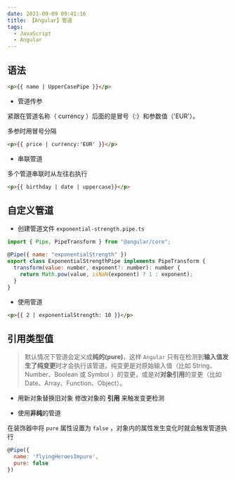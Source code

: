 ```yaml
---
date: 2021-09-09 09:41:16
title: 【Angular】管道
tags:
  - JavaScript
  - Angular
---
```


## 语法

```html
<p>{{ name | UpperCasePipe }}</p>
```

- 管道传参

紧跟在管道名称（ currency ）后面的是冒号（:）和参数值（'EUR'）。

多参时用冒号分隔

```html
<p>{{ price | currency:'EUR' }}</p>
```

- 串联管道

多个管道串联时从左往右执行

```html
<p>{{ birthday | date | uppercase}}</p>
```

## 自定义管道

- 创建管道文件 `exponential-strength.pipe.ts`

```js
import { Pipe, PipeTransform } from "@angular/core";

@Pipe({ name: "exponentialStrength" })
export class ExponentialStrengthPipe implements PipeTransform {
  transform(value: number, exponent?: number): number {
    return Math.pow(value, isNaN(exponent) ? 1 : exponent);
  }
}
```

- 使用管道

```html
<p>{{ 2 | exponentialStrength: 10 }}</p>
```

## 引用类型值

> 默认情况下管道会定义成**纯的(pure)**，这样 `Angular` 只有在检测到**输入值发生了纯变更**时才会执行该管道。纯变更是对原始输入值（比如 String、Number、Boolean 或 Symbol ）的变更，或是对**对象引用**的变更（比如 Date、Array、Function、Object）。

- 用新对象替换旧对象
  修改对象的 **引用** 来触发变更检测

- 使用**非纯**的管道

在装饰器中将 `pure` 属性设置为 `false` ，对象内的属性发生变化时就会触发管道执行

```js
@Pipe({
  name: 'flyingHeroesImpure',
  pure: false
})
```
